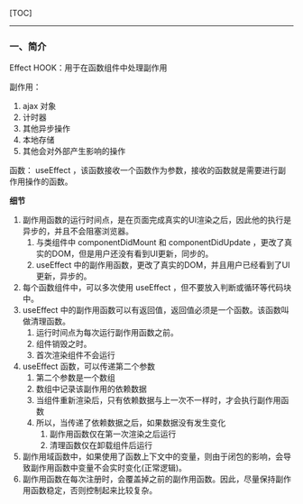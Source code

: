 [TOC]
***

### 一、简介

Effect HOOK：用于在函数组件中处理副作用

副作用：
1. ajax 对象
2. 计时器
3. 其他异步操作
4. 本地存储
5. 其他会对外部产生影响的操作

函数： useEffect ，该函数接收一个函数作为参数，接收的函数就是需要进行副作用操作的函数。

**细节**
1. 副作用函数的运行时间点，是在页面完成真实的UI渲染之后，因此他的执行是异步的，并且不会阻塞浏览器。
    1. 与类组件中 componentDidMount 和 componentDidUpdate ，更改了真实的DOM，但是用户还没有看到UI更新，同步的。
    2. useEffect 中的副作用函数，更改了真实的DOM，并且用户已经看到了UI更新，异步的。
2. 每个函数组件中，可以多次使用 useEffect ，但不要放入判断或循环等代码块中。
3. useEffect 中的副作用函数可以有返回值，返回值必须是一个函数。该函数叫做清理函数。
    1. 运行时间点为每次运行副作用函数之前。
    2. 组件销毁之时。
    3. 首次渲染组件不会运行
4. useEffect 函数，可以传递第二个参数
    1. 第二个参数是一个数组
    2. 数组中记录该副作用的依赖数据
    3. 当组件重新渲染后，只有依赖数据与上一次不一样时，才会执行副作用函数
    4. 所以，当传递了依赖数据之后，如果数据没有发生变化
        1. 副作用函数仅在第一次渲染之后运行
        2. 清理函数仅在卸载组件后运行
5. 副作用域函数中，如果使用了函数上下文中的变量，则由于闭包的影响，会导致副作用函数中变量不会实时变化(正常逻辑)。
6. 副作用函数在每次注册时，会覆盖掉之前的副作用函数。因此，尽量保持副作用函数稳定，否则控制起来比较复杂。
